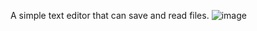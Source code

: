 A simple text editor that can save and read files.
![image](https://github.com/user-attachments/assets/4af4a45e-c34c-4b2a-84d8-1fbea14e8bcd)
